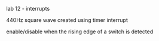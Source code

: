 lab 12 - interrupts

440Hz square wave created using timer interrupt

enable/disable when the rising edge of a switch is detected

